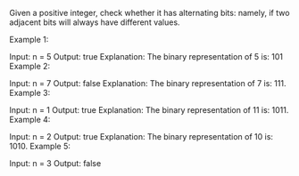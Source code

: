 Given a positive integer, check whether it has alternating bits: namely, if two adjacent bits will always have different values.

 

Example 1:

Input: n = 5
Output: true
Explanation: The binary representation of 5 is: 101
Example 2:

Input: n = 7
Output: false
Explanation: The binary representation of 7 is: 111.
Example 3:

Input: n = 1
Output: true
Explanation: The binary representation of 11 is: 1011.
Example 4:

Input: n = 2
Output: true
Explanation: The binary representation of 10 is: 1010.
Example 5:

Input: n = 3
Output: false